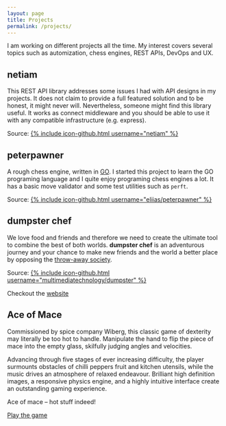 ```yaml
---
layout: page
title: Projects
permalink: /projects/
---
```


I am working on different projects all the time. My interest covers several topics such as automization, chess engines,
REST APIs, DevOps and UX.

## netiam

This REST API library addresses some issues I had with API designs
in my projects. It does not claim to provide a full featured solution
and to be honest, it might never will. Nevertheless, someone might find
this library useful. It works as connect middleware and you should be
able to use it with any compatible infrastructure (e.g. express).

Source: [{% include icon-github.html username="netiam" %}](https://github.com/netiam/netiam)

## peterpawner

A rough chess engine, written in [GO](https://golang.org/). I started this project to learn the GO programing language
and I quite enjoy programing chess engines a lot. It has a basic move validator and some test utilities such as `perft`.

Source: [{% include icon-github.html username="eliias/peterpawner" %}](https://github.com/eliias/peterpawner)

## dumpster chef

We love food and friends and therefore we need to create the ultimate tool to combine the best of both worlds.
**dumpster chef** is an adventurous journey and your chance to make new friends and the world a better place by opposing
the [throw-away society](https://en.wikipedia.org/wiki/Throw-away_society).

Source: [{% include icon-github.html username="multimediatechnology/dumpster" %}](https://github.com/multimediatechnology/dumpster)

Checkout the [website](https://dumpsterchef.org)

## Ace of Mace

Commissioned by spice company Wiberg, this classic game of dexterity may literally be too hot to handle.
Manipulate the hand to flip the piece of mace into the empty glass, skilfully judging angles and velocities.

Advancing through five stages of ever increasing difficulty, the player surmounts obstacles of chilli peppers
fruit and kitchen utensils, while the music drives an atmosphere of relaxed endeavour. Brilliant high definition images,
a responsive physics engine, and a highly intuitive interface create an outstanding gaming experience.

Ace of mace – hot stuff indeed!

[Play the game](https://aceofmace.com)
